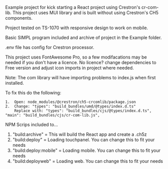 
Example project for kick starting a React project using Crestron's cr-com-lib.
This project uses MUI library and is built without using Crestron's CH5 components.

Project tested on TS-1070 with responsive design to work on mobile.

Basic SIMPL program included and archive of project in the Example folder.

.env file has config for Crestron processor.

This project uses FontAwesome Pro, so a few modifacations may be needed if you don't have a licence.  No licence? change dependencies to Free version and adjust icon imports in project where needed.

Note: The com library will have importing problems to index.js when first installed.

To fix this do the following:

	1.	Open: node_modules/@crestron/ch5-crcomlib/package.json
	2.	Change: "types": "build_bundles/umd/@types/index.d.ts"
		Replace with: "types": "build_bundles/cjs/@types/index.d.ts", "main": "build_bundles/cjs/cr-com-lib.js",

NPM Scrips included to...


1. 	"build:archive" = This will build the React app and create a .ch5z 
2.	"build:deploy" = Loading touchpanel. You can change this to fit your needs
3.	"build:deploy:mobile" = Loading mobile. You can change this to fit your needs
4.	"build:deployweb" = Loading web. You can change this to fit your needs
 

	
